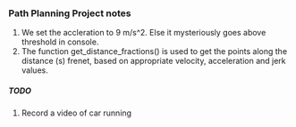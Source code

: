 ### Path Planning Project notes


1. We set the accleration to 9 m/s^2. Else it mysteriously goes above threshold in console. 
2. The function get_distance_fractions() is used to get the points along the distance (s) frenet, based on appropriate velocity, acceleration and jerk values.




##### TODO
1. Record a video of car running 